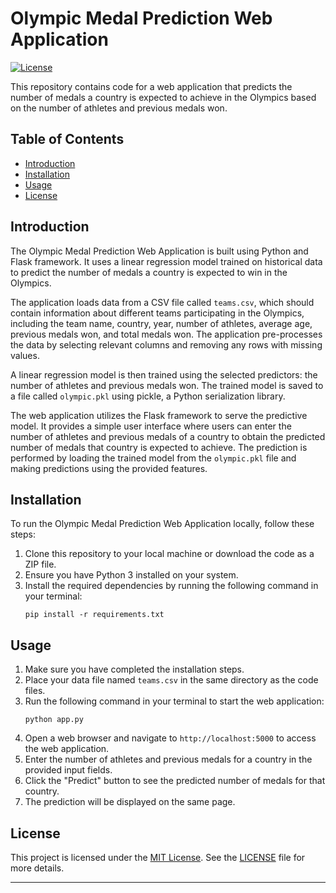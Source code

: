 # Olympic Medal Prediction Web Application

[![License](https://img.shields.io/badge/License-MIT-blue.svg)](https://opensource.org/licenses/MIT)

This repository contains code for a web application that predicts the number of medals a country is expected to achieve in the Olympics based on the number of athletes and previous medals won.

## Table of Contents
- [Introduction](#introduction)
- [Installation](#installation)
- [Usage](#usage)
- [License](#license)

## Introduction
The Olympic Medal Prediction Web Application is built using Python and Flask framework. It uses a linear regression model trained on historical data to predict the number of medals a country is expected to win in the Olympics.

The application loads data from a CSV file called `teams.csv`, which should contain information about different teams participating in the Olympics, including the team name, country, year, number of athletes, average age, previous medals won, and total medals won. The application pre-processes the data by selecting relevant columns and removing any rows with missing values.

A linear regression model is then trained using the selected predictors: the number of athletes and previous medals won. The trained model is saved to a file called `olympic.pkl` using pickle, a Python serialization library.

The web application utilizes the Flask framework to serve the predictive model. It provides a simple user interface where users can enter the number of athletes and previous medals of a country to obtain the predicted number of medals that country is expected to achieve. The prediction is performed by loading the trained model from the `olympic.pkl` file and making predictions using the provided features.

## Installation
To run the Olympic Medal Prediction Web Application locally, follow these steps:

1. Clone this repository to your local machine or download the code as a ZIP file.
2. Ensure you have Python 3 installed on your system.
3. Install the required dependencies by running the following command in your terminal:
   ```
   pip install -r requirements.txt
   ```

## Usage
1. Make sure you have completed the installation steps.
2. Place your data file named `teams.csv` in the same directory as the code files.
3. Run the following command in your terminal to start the web application:
   ```
   python app.py
   ```
4. Open a web browser and navigate to `http://localhost:5000` to access the web application.
5. Enter the number of athletes and previous medals for a country in the provided input fields.
6. Click the "Predict" button to see the predicted number of medals for that country.
7. The prediction will be displayed on the same page.

## License

This project is licensed under the [MIT License](https://opensource.org/licenses/MIT). See the [LICENSE](./LICENSE) file for more details.

---

